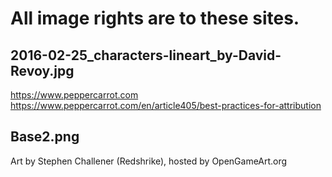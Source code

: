 # All image rights are to these sites.


## 2016-02-25_characters-lineart_by-David-Revoy.jpg

https://www.peppercarrot.com
https://www.peppercarrot.com/en/article405/best-practices-for-attribution

## Base2.png

Art by Stephen Challener (Redshrike), hosted by OpenGameArt.org

